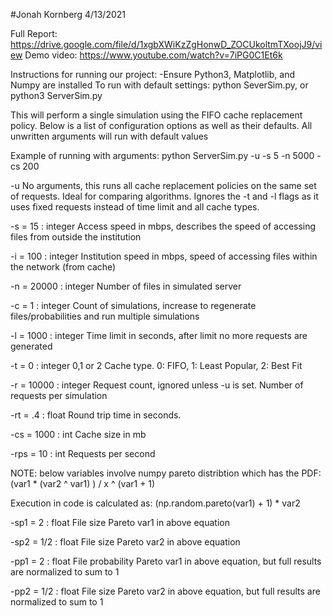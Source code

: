 #Jonah Kornberg 4/13/2021

Full Report:
https://drive.google.com/file/d/1xgbXWiKzZgHonwD_ZOCUkoltmTXoojJ9/view
Demo video:
https://www.youtube.com/watch?v=7iPG0C1Et6k


Instructions for running our project:
-Ensure Python3, Matplotlib, and Numpy are installed
To run with default settings:
python SeverSim.py, or python3 ServerSim.py

This will perform a single simulation using the FIFO cache replacement policy.
Below is a list of configuration options as well as their defaults. All unwritten arguments will run with default values

Example of running with arguments:
python ServerSim.py -u -s 5 -n 5000 -cs 200

-u
No arguments, this runs all cache replacement policies on the same set of requests. Ideal for comparing algorithms. Ignores the -t and -l flags as it uses fixed requests instead of time limit and all cache types. 

-s = 15 : integer
Access speed in mbps, describes the speed of accessing files from outside the institution

-i = 100 : integer
Institution speed in mbps, speed of accessing files within the network (from cache)

-n = 20000 : integer
Number of files in simulated server

-c = 1 : integer
Count of simulations, increase to regenerate files/probabilities and run multiple simulations

-l = 1000 : integer
Time limit in seconds, after limit no more requests are generated

-t = 0 : integer 0,1 or 2
Cache type. 0: FIFO, 1: Least Popular, 2: Best Fit

-r = 10000 : integer
Request count, ignored unless -u is set. Number of requests per simulation

-rt = .4 : float
Round trip time in seconds. 

-cs = 1000 : int
Cache size in mb

-rps = 10 : int
Requests per second


NOTE: below variables involve numpy pareto distribtion which has the PDF:
(var1 * (var2 ^ var1) ) / x ^ (var1 + 1)

Execution in code is calculated as: (np.random.pareto(var1) + 1) * var2

-sp1 = 2 : float
File size Pareto var1 in above equation

-sp2 = 1/2 : float
File size Pareto var2 in above equation

-pp1 = 2 : float
File probability Pareto var1 in above equation, but full results are normalized to sum to 1

-pp2 = 1/2 : float
File size Pareto var2 in above equation, but full results are normalized to sum to 1
